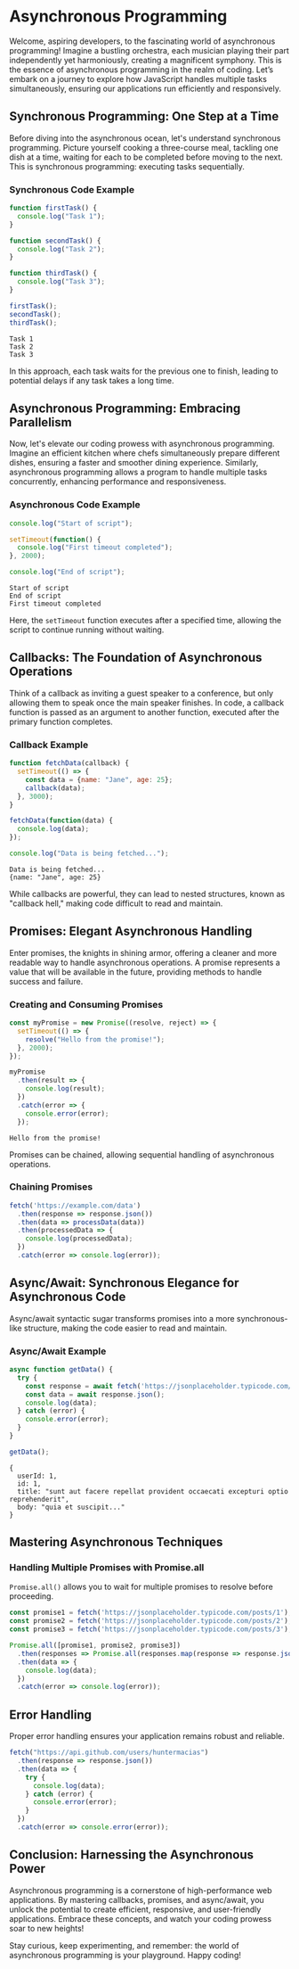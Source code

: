 # Asynchronous Programming

Welcome, aspiring developers, to the fascinating world of asynchronous programming! Imagine a bustling orchestra, each musician playing their part independently yet harmoniously, creating a magnificent symphony. This is the essence of asynchronous programming in the realm of coding. Let’s embark on a journey to explore how JavaScript handles multiple tasks simultaneously, ensuring our applications run efficiently and responsively.

## Synchronous Programming: One Step at a Time

Before diving into the asynchronous ocean, let's understand synchronous programming. Picture yourself cooking a three-course meal, tackling one dish at a time, waiting for each to be completed before moving to the next. This is synchronous programming: executing tasks sequentially.

### Synchronous Code Example

```js [synchronous-ex.js] copy
function firstTask() {
  console.log("Task 1");
}

function secondTask() {
  console.log("Task 2");
}

function thirdTask() {
  console.log("Task 3");  
}

firstTask();
secondTask();
thirdTask();
```

```
Task 1
Task 2
Task 3
```

In this approach, each task waits for the previous one to finish, leading to potential delays if any task takes a long time.

## Asynchronous Programming: Embracing Parallelism
Now, let's elevate our coding prowess with asynchronous programming. Imagine an efficient kitchen where chefs simultaneously prepare different dishes, ensuring a faster and smoother dining experience. Similarly, asynchronous programming allows a program to handle multiple tasks concurrently, enhancing performance and responsiveness.

### Asynchronous Code Example
```js [async.js] copy
console.log("Start of script");

setTimeout(function() {
  console.log("First timeout completed");
}, 2000);

console.log("End of script");
```

```
Start of script
End of script
First timeout completed
```

Here, the `setTimeout` function executes after a specified time, allowing the script to continue running without waiting.

## Callbacks: The Foundation of Asynchronous Operations
Think of a callback as inviting a guest speaker to a conference, but only allowing them to speak once the main speaker finishes. In code, a callback function is passed as an argument to another function, executed after the primary function completes.

### Callback Example
```js [callback-ex.js] copy
function fetchData(callback) {
  setTimeout(() => {
    const data = {name: "Jane", age: 25};
    callback(data);
  }, 3000);
}

fetchData(function(data) {
  console.log(data);
});

console.log("Data is being fetched...");
```
```
Data is being fetched...
{name: "Jane", age: 25}
```

While callbacks are powerful, they can lead to nested structures, known as "callback hell," making code difficult to read and maintain.

## Promises: Elegant Asynchronous Handling
Enter promises, the knights in shining armor, offering a cleaner and more readable way to handle asynchronous operations. A promise represents a value that will be available in the future, providing methods to handle success and failure.

### Creating and Consuming Promises
```js [create-promise.js] copy
const myPromise = new Promise((resolve, reject) => {
  setTimeout(() => {
    resolve("Hello from the promise!");
  }, 2000);
});

myPromise
  .then(result => {
    console.log(result);
  })
  .catch(error => {
    console.error(error);
  });
```
```
Hello from the promise!
```

Promises can be chained, allowing sequential handling of asynchronous operations.

### Chaining Promises
```js [chaining-promises.js] copy
fetch('https://example.com/data')
  .then(response => response.json())
  .then(data => processData(data))
  .then(processedData => {
    console.log(processedData);
  })
  .catch(error => console.log(error));
```

## Async/Await: Synchronous Elegance for Asynchronous Code
Async/await syntactic sugar transforms promises into a more synchronous-like structure, making the code easier to read and maintain.

### Async/Await Example
```js [async-await.js] 
async function getData() {
  try {
    const response = await fetch('https://jsonplaceholder.typicode.com/posts/1');
    const data = await response.json();
    console.log(data);
  } catch (error) {
    console.error(error);
  }
}

getData();
```
```
{
  userId: 1,
  id: 1,
  title: "sunt aut facere repellat provident occaecati excepturi optio reprehenderit",
  body: "quia et suscipit..."
}
```

## Mastering Asynchronous Techniques
### Handling Multiple Promises with Promise.all
`Promise.all()` allows you to wait for multiple promises to resolve before proceeding.

```js [promise-all.js] {5} copy
const promise1 = fetch('https://jsonplaceholder.typicode.com/posts/1');
const promise2 = fetch('https://jsonplaceholder.typicode.com/posts/2');
const promise3 = fetch('https://jsonplaceholder.typicode.com/posts/3');

Promise.all([promise1, promise2, promise3])
  .then(responses => Promise.all(responses.map(response => response.json())))
  .then(data => {
    console.log(data);
  })
  .catch(error => console.log(error));
```

## Error Handling
Proper error handling ensures your application remains robust and reliable.

```js [error-handling.js] copy
fetch("https://api.github.com/users/huntermacias")
  .then(response => response.json())
  .then(data => {
    try {
      console.log(data);
    } catch (error) {
      console.error(error);
    }
  })
  .catch(error => console.error(error));
```

## Conclusion: Harnessing the Asynchronous Power
Asynchronous programming is a cornerstone of high-performance web applications. By mastering callbacks, promises, and async/await, you unlock the potential to create efficient, responsive, and user-friendly applications. Embrace these concepts, and watch your coding prowess soar to new heights!

Stay curious, keep experimenting, and remember: the world of asynchronous programming is your playground. Happy coding!